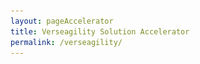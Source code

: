 ```yaml
---
layout: pageAccelerator
title: Verseagility Solution Accelerator
permalink: /verseagility/
---
```


<script>
    //TODO: These are variables that must be declared and overridden in the specific single accelerator page

    //Variables for this specific single accelerator page, to centralize re-used variables
    const textPageTitle = "Verseagility Solution Accelerator";
    const htmlPageDescription = `Knowledge mining on unstructured data sets with no data labeling<br/><img src="/images/verseagility/verseagility.png" alt="verseagility">`;
    const srcHeaderImage = "{{site.baseurl}}/images/verseagility/MSC18_scenicsLiberia_002.jpg";
    const linkAccessAcceleratorRepo = "https://github.com/microsoft/verseagility";
    const listPrereqs = ["Access to an Azure Subscription",
        "Access to an Azure DevOps Subscription",
        "Service Principal Account"];
    const listIndustries = ["Horizontal solution that addresses cross-industry needs."];
    const listUseCases = ["Binary, multi-class & multi-label classification",
        "Named entity recognition",
        "Question answering"];
    const htmlAcceleratorDescription =
        `<p style="margin-top: 30px; text-decoration: none;">
            Verseagility is a Python-based toolkit to ramp up your custom natural language processing (NLP) task, allowing you to bring your own data, use your preferred frameworks and bring models into production. It is a central component of the Microsoft Data Science Toolkit.
            <img src="/images/verseagility/with-vs-without-toolkit.png" alt="with vs without toolkit">
        </p>`;

    const listAcceleratorGuidanceVideoURLs = ["https://www.youtube.com/embed/vwSYCy-NLqU", "https://www.youtube.com/embed/itfpdwh6x0E"];

    const listLinksRelatedAccelerators = ["https://github.com/microsoft/dstoolkit-km-solution-accelerator"];
    
    const linkContributingGuide = "n/a";

    const listTechnologies = ["Azure Machine Learning",
        "Azure DevOps",
        "Azure Key Vault",
        "Docker",
        "Azure Kubernetes Services"];

    const htmlArchitectureSection = `n/a`;
    const htmlBranchingStrategySection = `n/a`;
    const htmlAcceleratorComponents = `n/a`;
    const htmlKeyAcceleratorFiles = `n/a`;
    const htmlLiveDemoSection = `<a href="https://verseagility.azurewebsites.net/" target="_blank">https://verseagility.azurewebsites.net/</a>
        <img src="/images/verseagility/live-demo.png" alt="live demo">`;
    const htmlRepoStructureSection = `<img src="{{site.baseurl}}/images/verseagility/Repository-Structure.png" alt="repository structure">`;

    //boolean variables to show / hide sections of the page
    const toHide_AcceleratorGuidanceSection = false;
    const toHide_RelatedAccelerators = false;
    const toHide_ContributingGuide = true;
    const toHide_ArchitectureSection = true;
    const toHide_BranchingStrategySection = true;
    const toHide_AcceleratorComponents = true;
    const toHide_KeyAcceleratorFiles = true;
    const toHide_LiveDemoSection = false;
    const toHide_RepoStructureSection = false;
</script>

<script src="{{site.baseurl}}/scripts/script-setsingleacceleratorpagecontents.js" type="text/javascript"></script>